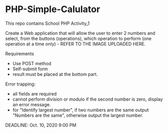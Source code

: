 # PHP-Simple-Calulator
This repo contains School PHP Activity_1

Create a Web application that will allow the user to enter 2 numbers and select, from the buttons (operations), which operation to perform (one operation at a time only) - REFER TO THE IMAGE UPLOADED HERE.

Requirements
- Use POST method
- Self-submit form
- result must be placed at the bottom part.

Error trapping:
- all fields are required
- cannot perform division or modulo if the second number is zero, display an error message.
- for "Identify largest number", if two numbers are the same output "Numbers are the same", otherwise output the largest number.


DEADLINE: Oct. 10, 2020 9:00 PM
